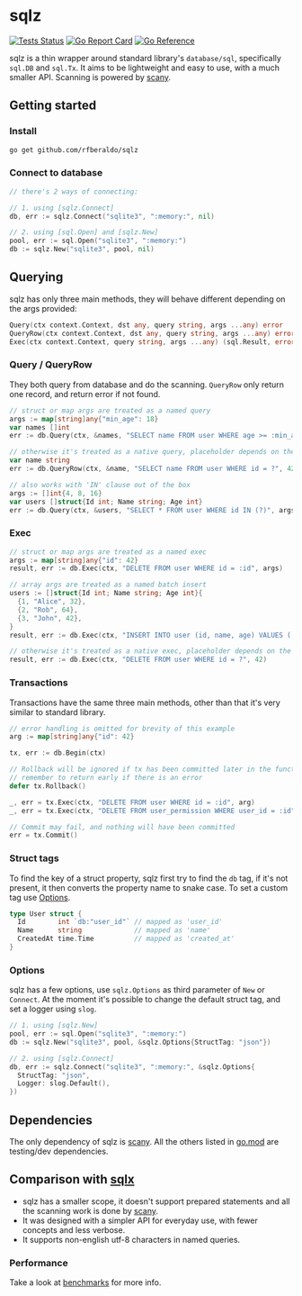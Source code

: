 # sqlz

[![Tests Status](https://github.com/rfberaldo/sqlz/actions/workflows/test.yaml/badge.svg?branch=master)](https://github.com/rfberaldo/sqlz/actions/workflows/test.yaml)
[![Go Report Card](https://goreportcard.com/badge/github.com/rfberaldo/sqlz)](https://goreportcard.com/report/github.com/rfberaldo/sqlz)
[![Go Reference](https://pkg.go.dev/badge/github.com/rfberaldo/sqlz.svg)](https://pkg.go.dev/github.com/rfberaldo/sqlz)

sqlz is a thin wrapper around standard library's `database/sql`, specifically `sql.DB` and `sql.Tx`.
It aims to be lightweight and easy to use, with a much smaller API. Scanning is powered by [scany](https://github.com/georgysavva/scany).

## Getting started

### Install

```bash
go get github.com/rfberaldo/sqlz
```

### Connect to database

```go
// there's 2 ways of connecting:

// 1. using [sqlz.Connect]
db, err := sqlz.Connect("sqlite3", ":memory:", nil)

// 2. using [sql.Open] and [sqlz.New]
pool, err := sql.Open("sqlite3", ":memory:")
db := sqlz.New("sqlite3", pool, nil)
```

## Querying

sqlz has only three main methods, they will behave different depending on the args provided:

```go
Query(ctx context.Context, dst any, query string, args ...any) error
QueryRow(ctx context.Context, dst any, query string, args ...any) error
Exec(ctx context.Context, query string, args ...any) (sql.Result, error)
```

### Query / QueryRow

They both query from database and do the scanning.
`QueryRow` only return one record, and return error if not found.

```go
// struct or map args are treated as a named query
args := map[string]any{"min_age": 18}
var names []int
err := db.Query(ctx, &names, "SELECT name FROM user WHERE age >= :min_age", args)
```

```go
// otherwise it's treated as a native query, placeholder depends on the driver
var name string
err := db.QueryRow(ctx, &name, "SELECT name FROM user WHERE id = ?", 42)
```

```go
// also works with 'IN' clause out of the box
args := []int{4, 8, 16}
var users []struct{Id int; Name string; Age int}
err := db.Query(ctx, &users, "SELECT * FROM user WHERE id IN (?)", args)
```

### Exec

```go
// struct or map args are treated as a named exec
args := map[string]any{"id": 42}
result, err := db.Exec(ctx, "DELETE FROM user WHERE id = :id", args)
```

```go
// array args are treated as a named batch insert
users := []struct{Id int; Name string; Age int}{
  {1, "Alice", 32},
  {2, "Rob", 64},
  {3, "John", 42},
}
result, err := db.Exec(ctx, "INSERT INTO user (id, name, age) VALUES (:id, :name, :age)", users)
```

```go
// otherwise it's treated as a native exec, placeholder depends on the driver
result, err := db.Exec(ctx, "DELETE FROM user WHERE id = ?", 42)
```

### Transactions

Transactions have the same three main methods, other than that it's very similar to standard library.

```go
// error handling is omitted for brevity of this example
arg := map[string]any{"id": 42}

tx, err := db.Begin(ctx)

// Rollback will be ignored if tx has been committed later in the function
// remember to return early if there is an error
defer tx.Rollback()

_, err = tx.Exec(ctx, "DELETE FROM user WHERE id = :id", arg)
_, err = tx.Exec(ctx, "DELETE FROM user_permission WHERE user_id = :id", arg)

// Commit may fail, and nothing will have been committed
err = tx.Commit()
```

### Struct tags

To find the key of a struct property, sqlz first try to find the `db` tag,
if it's not present, it then converts the property name to snake case.
To set a custom tag use [Options](#options).

```go
type User struct {
  Id        int `db:"user_id"` // mapped as 'user_id'
  Name      string             // mapped as 'name'
  CreatedAt time.Time          // mapped as 'created_at'
}
```

### Options

sqlz has a few options, use `sqlz.Options` as third parameter of `New` or `Connect`.
At the moment it's possible to change the default struct tag, and set a logger using `slog`.

```go
// 1. using [sqlz.New]
pool, err := sql.Open("sqlite3", ":memory:")
db := sqlz.New("sqlite3", pool, &sqlz.Options{StructTag: "json"})

// 2. using [sqlz.Connect]
db, err := sqlz.Connect("sqlite3", ":memory:", &sqlz.Options{
  StructTag: "json",
  Logger: slog.Default(),
})
```

## Dependencies

The only dependency of sqlz is [scany](https://github.com/georgysavva/scany).
All the others listed in [go.mod](go.mod) are testing/dev dependencies.

## Comparison with [sqlx](https://github.com/jmoiron/sqlx)

- sqlz has a smaller scope, it doesn't support prepared statements and all the
scanning work is done by [scany](https://github.com/georgysavva/scany).
- It was designed with a simpler API for everyday use, with fewer concepts and less verbose.
- It supports non-english utf-8 characters in named queries.

### Performance

Take a look at [benchmarks](benchmarks) for more info.
